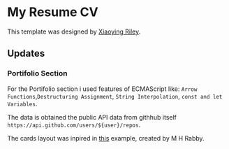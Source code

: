# My Resume CV

This template was designed by [Xiaoying Riley](http://themes.3rdwavemedia.com).

## Updates

### Portifolio Section

For the Portifolio section i used features of ECMAScript like: `Arrow Functions`,`Destructuring Assignment`, `String Interpolation`, `const and let Variables`.

The data is obtained the public API data from githhub itself `https://api.github.com/users/${user}/repos`.

The cards layout was inpired in [this](https://codepen.io/mhrkit/pen/GGqdvr?editors=1010) example, created by M H Rabby.
